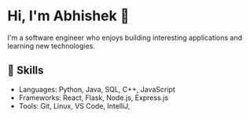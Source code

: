 # Hi, I'm Abhishek 👋

I'm a software engineer who enjoys building interesting applications and learning new technologies.

## 🧠 Skills
- Languages: Python, Java, SQL, C++, JavaScript
- Frameworks: React, Flask, Node.js, Express.js
- Tools: Git, Linux, VS Code, IntelliJ,

